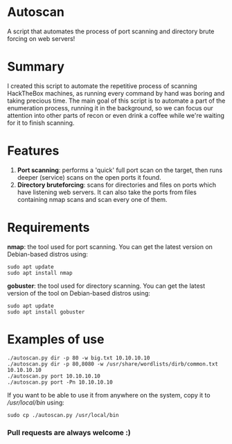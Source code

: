 # Autoscan
A script that automates the process of port scanning and directory brute forcing on web servers!

# Summary
I created this script to automate the repetitive process of scanning HackTheBox machines, as running every command by hand was boring and taking precious time.
The main goal of this script is to automate a part of the enumeration process, running it in the background, so we can focus our attention into other parts of recon or even drink a coffee while we're waiting for it to finish scanning.

# Features
1. **Port scanning**: performs a 'quick' full port scan on the target, then runs deeper (service) scans on the open ports it found.
2. **Directory bruteforcing**: scans for directories and files on ports which have listening web servers. It can also take the ports from files containing nmap scans and scan every one of them.

# Requirements
**nmap**: the tool used for port scanning. You can get the latest version on Debian-based distros using:
```
sudo apt update
sudo apt install nmap
```

**gobuster**: the tool used for directory scanning. You can get the latest version of the tool on Debian-based distros using:
```
sudo apt update
sudo apt install gobuster
```

# Examples of use
```
./autoscan.py dir -p 80 -w big.txt 10.10.10.10
./autoscan.py dir -p 80,8080 -w /usr/share/wordlists/dirb/common.txt 10.10.10.10
./autoscan.py port 10.10.10.10
./autoscan.py port -Pn 10.10.10.10
```

If you want to be able to use it from anywhere on the system, copy it to */usr/local/bin* using:
```
sudo cp ./autoscan.py /usr/local/bin
```

### Pull requests are always welcome :)
